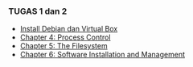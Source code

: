 ### TUGAS 1 dan 2

- [Install Debian dan Virtual Box](instalisasi-debian-dan-virtual-box/README.md)
- [Chapter 4: Process Control](chapter6-Software-Installation-and-Management/README.md)
- [Chapter 5: The Filesystem]()
- [Chapter 6: Software Installation and Management]()